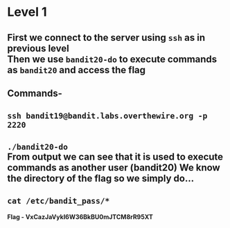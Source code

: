 # Level 1
First we connect to the server using `ssh` as in previous level<br/>
Then we use `bandit20-do` to execute commands as `bandit20` and access the flag<br/>
---
Commands-
---
`ssh bandit19@bandit.labs.overthewire.org -p 2220`
---
`./bandit20-do`<br/>
From output we can see that it is used to execute commands as another user (bandit20)
We know the directory of the flag so we simply do...
---
`cat /etc/bandit_pass/*`
---
**Flag - VxCazJaVykI6W36BkBU0mJTCM8rR95XT**